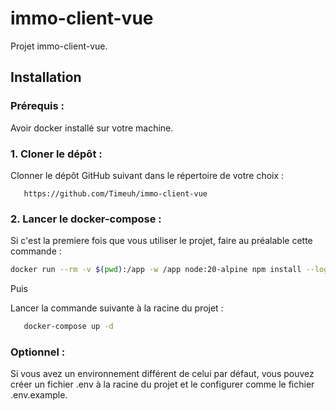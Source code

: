 # immo-client-vue
Projet immo-client-vue.

## Installation
### Prérequis :
Avoir docker installé sur votre machine.


### 1. **Cloner le dépôt :**

Clonner le dépôt GitHub suivant dans le répertoire de votre choix :
````http request
   https://github.com/Timeuh/immo-client-vue
  ```` 
  
### 2. **Lancer le docker-compose :**
Si c'est la premiere fois que vous utiliser le projet, faire au préalable cette commande :
````bash
docker run --rm -v $(pwd):/app -w /app node:20-alpine npm install --loglevel=verbose
  ````
Puis 

Lancer la commande suivante à la racine du projet :
````bash
   docker-compose up -d
  ````   

### Optionnel :
Si vous avez un environnement différent de celui
par défaut, vous pouvez créer un fichier .env à la racine du projet 
et le configurer comme le fichier .env.example.


   
   


